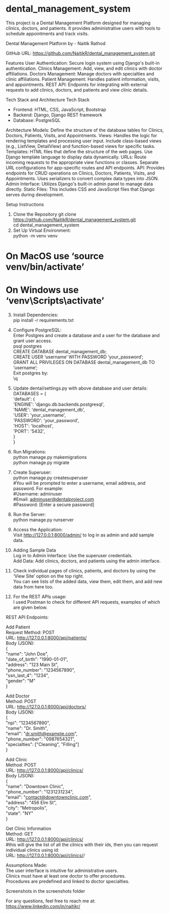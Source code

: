 # dental_management_system
This project is a Dental Management Platform designed for managing clinics, doctors, and patients. It provides administrative users with tools to schedule appointments and track visits.

Dental Management Platform
by - Naitik Rathod

GitHub URL: https://github.com/NaitikR/dental_management_system.git

Features
User Authentication: Secure login system using Django's built-in authentication.
Clinics Management: Add, view, and edit clinics with doctor affiliations.
Doctors Management: Manage doctors with specialties and clinic affiliations.
Patient Management: Handles patient information, visits, and appointments.
REST API: Endpoints for integrating with external requests to add clinics, doctors, and patients and view clinic details.

Tech Stack and Architecture
Tech Stack
- Frontend: HTML, CSS, JavaScript, Bootstrap
- Backend: Django, Django REST framework
- Database: PostgreSQL

Architecture
Models: 
Define the structure of the database tables for Clinics, Doctors, Patients, Visits, and Appointments.
Views:
Handles the logic for rendering templates and processing user input. Include class-based views (e.g., ListView, DetailView) and function-based views for specific tasks.
Templates:
HTML files that define the structure of the web pages. Use Django template language to display data dynamically.
URLs:
Route incoming requests to the appropriate view functions or classes. Separate URL configurations for app-specific routes and API endpoints.
API:
Provides endpoints for CRUD operations on Clinics, Doctors, Patients, Visits, and Appointments. Uses serializers to convert complex data types into JSON.
Admin Interface:
Utilizes Django's built-in admin panel to manage data directly.
Static Files:
This includes CSS and JavaScript files that Django serves during development.






Setup Instructions
1. Clone the Repository
git clone https://github.com/NaitikR/dental_management_system.git  
cd dental_management_system  
2. Set Up Virtual Environment:  
python -m venv venv  
# On MacOS use ‘source venv/bin/activate’    
# On Windows use ‘venv\Scripts\activate’  
3. Install Dependencies:  
pip install -r requirements.txt  
4. Configure PostgreSQL:  
Enter Postgres and create a database and a user for the database and grant user access.  
psql postgres  
CREATE DATABASE dental_management_db;  
CREATE USER ‘username’ WITH PASSWORD ‘your_password’;  
GRANT ALL PRIVILEGES ON DATABASE dental_management_db TO ‘username’;  
Exit postgres by:  
\q
5. Update dental/settings.py with above database and user details:  
DATABASES = {  
    'default': {  
        'ENGINE': 'django.db.backends.postgresql',  
        'NAME': 'dental_management_db',  
        'USER': 'your_username',  
        'PASSWORD': 'your_password',  
        'HOST': 'localhost',  
        'PORT': '5432',  
    }  
}  
  
6. Run Migrations:  
python manage.py makemigrations  
python manage.py migrate  
7. Create Superuser:  
python manage.py createsuperuser  
#You will be prompted to enter a username, email address, and password. For example:  
#Username: adminuser  
#Email: adminuser@dentalproject.com  
#Password: [Enter a secure password]  
  
8. Run the Server:  
python manage.py runserver  
9. Access the Application:  
Visit http://127.0.0.1:8000/admin/ to log in as admin and add sample data.  
10. Adding Sample Data  
Log in to Admin Interface: Use the superuser credentials.  
Add Data: Add clinics, doctors, and patients using the admin interface.  
11. Check individual pages of clinics, patients, and doctors by using the  ‘View Site’ option on the top right.  
You can see lists of the added data, view them, edit them, and add new data from here too.  
12. For the REST APIs usage:  
I used Postman to check for different API requests, examples of which are given below.  


REST API Endpoints:  

Add Patient  
Request Method: POST  
URL: http://127.0.0.1:8000/api/patients/  
Body (JSON):  
{  
  "name": "John Doe",  
  "date_of_birth": "1990-01-01",  
  "address": "123 Main St",  
  "phone_number": "1234567890",  
  "ssn_last_4": "1234",  
  "gender": "M"  
}  

Add Doctor  
Method: POST  
URL: http://127.0.0.1:8000/api/doctors/  
Body (JSON):  
{  
  "npi": "1234567890",  
  "name": "Dr. Smith",  
  "email": "dr.smith@example.com",  
  "phone_number": "0987654321",  
  "specialties": ["Cleaning", "Filling"]  
}  
  
Add Clinic  
Method: POST  
URL: http://127.0.0.1:8000/api/clinics/  
Body (JSON):  
{  
  "name": "Downtown Clinic",  
  "phone_number": "1231231234",  
  "email": "contact@downtownclinic.com",  
  "address": "456 Elm St",  
  "city": "Metropolis",  
  "state": "NY"  
}  

Get Clinic Information  
Method: GET  
URL: http://127.0.0.1:8000/api/clinics/  
#this will give the list of all the clinics with their ids, then you can request individual clinics using id:  
URL: http://127.0.0.1:8000/api/clinics/<id>/  
  
Assumptions Made:  
The user interface is intuitive for administrative users.  
Clinics must have at least one doctor to offer procedures.  
Procedures are predefined and linked to doctor specialties.  
    
Screenshots in the screenshots folder

For any questions, feel free to reach me at:  
https://www.linkedin.com/in/naitikr/
  
